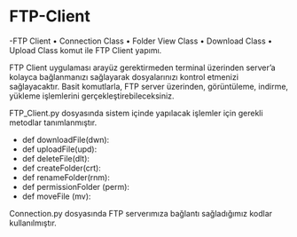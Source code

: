 # FTP-Client

-FTP Client
•	Connection Class
•	Folder View Class
•	Download Class
•	Upload Class
komut ile FTP Client yapımı.


FTP Client uygulaması arayüz gerektirmeden terminal üzerinden server’a kolayca bağlanmanızı sağlayarak dosyalarınızı kontrol etmenizi sağlayacaktır. Basit komutlarla, FTP server üzerinden, görüntüleme,  indirme, yükleme işlemlerini gerçekleştirebileceksiniz.


FTP_Client.py dosyasında sistem içinde yapılacak işlemler için gerekli metodlar tanımlanmıştır.

  - def downloadFile(dwn):
  - def uploadFile(upd):
  - def deleteFile(dlt):
  - def createFolder(crt):
  - def renameFolder(rnm):
  - def permissionFolder (perm):
  - def moveFile (mv):
  
Connection.py dosyasında FTP serverımıza bağlantı sağladığımız kodlar kullanılmıştır.


  
 
